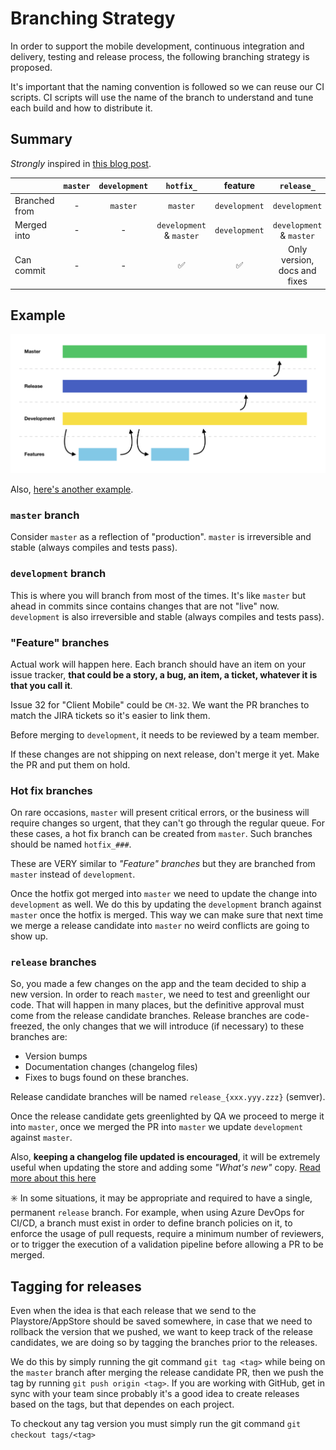 # Branching Strategy

In order to support the mobile development, continuous integration and delivery, testing and release process, the following branching strategy is proposed.

It's important that the naming convention is followed so we can reuse our CI scripts. CI scripts will use the name of the branch to understand and tune each build and how to distribute it.

## Summary
*Strongly* inspired in [this blog post](https://nvie.com/posts/a-successful-git-branching-model/).

|               | `master` | `development`|         `hotfix_`        | feature       | `release_`                   |
| ------------- |:--------:|:------------:|:------------------------:|:-------------:|:----------------------------:|
| Branched from | -        |   `master`   | `master`                 | `development` | `development`                |
| Merged into   | -        |   -          | `development` & `master` | `development` | `development` & `master`     |
| Can commit    | -        |   -          | ✅                        | ✅             | Only version, docs and fixes|

## Example

![alt diagram](branching-strategy/branching_strategy.png)

Also, [here's another example](branching-strategy/Git-branching-model.pdf).

### `master` branch
Consider `master` as a reflection of "production". `master` is irreversible and stable (always compiles and tests pass).

### `development` branch
This is where you will branch from most of the times. It's like `master` but ahead in commits since contains changes that are not "live" now. `development` is also irreversible and stable (always compiles and tests pass).

### "Feature" branches
Actual work will happen here. Each branch should have an item on your issue tracker, **that could be a story, a bug, an item, a ticket, whatever it is that you call it**.

Issue 32 for "Client Mobile" could be `CM-32`. We want the PR branches to match the JIRA tickets so it's easier to link them.

Before merging to `development`, it needs to be reviewed by a team member.

If these changes are not shipping on next release, don't merge it yet. Make the PR and put them on hold.

### Hot fix branches
On rare occasions, `master` will present critical errors, or the business will require changes so urgent, that they can't go through the regular queue. For these cases, a hot fix branch can be created from `master`. Such branches should be named `hotfix_###`.

These are VERY similar to _"Feature" branches_ but they are branched from `master` instead of `development`.

Once the hotfix got merged into `master` we need to update the change into `development` as well. We do this by updating the `development` branch against `master` once the hotfix is merged. This way we can make sure that next time we merge a release candidate into `master` no weird conflicts are going to show up.

### `release` branches
So, you made a few changes on the app and the team decided to ship a new version. In order to reach `master`, we need to test and greenlight our code. That will happen in many places, but the definitive approval must come from the release candidate branches. Release branches are code-freezed, the only changes that we will introduce (if necessary) to these branches are:
- Version bumps
- Documentation changes (changelog files)
- Fixes to bugs found on these branches.

Release candidate branches will be named `release_{xxx.yyy.zzz}` (semver).

Once the release candidate gets greenlighted by QA we proceed to merge it into `master`, once we merged the PR into `master` we update `development` against `master`.

Also, **keeping a changelog file updated is encouraged**, it will be extremely useful when updating the store and adding some *"What's new"* copy. [Read more about this here](writing-changelogs.md)

✳️ In some situations, it may be appropriate and required to have a single, permanent `release` branch. For example, when using Azure DevOps for CI/CD, a branch must exist in order to define branch policies on it, to enforce the usage of pull requests, require a minimum number of reviewers, or to trigger the execution of a validation pipeline before allowing a PR to be merged.

## Tagging for releases

Even when the idea is that each release that we send to the Playstore/AppStore should be saved somewhere, in case that we need to rollback the version that we pushed, we want to keep track of the release candidates, we are doing so by tagging the branches prior to the releases.

We do this by simply running the git command `git tag <tag>` while being on the `master` branch after merging the release candidate PR, then we push the tag by running `git push origin <tag>`. If you are working with GitHub, get in sync with your team since probably it's a good idea to create releases based on the tags, but that dependes on each project.

To checkout any tag version you must simply run the git command `git checkout tags/<tag>`
